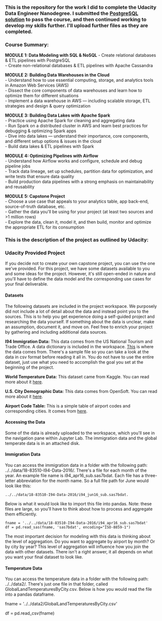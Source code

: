 ### This is the repository for the work I did to complete the Udacity Data Engineer Nanodegree. I submitted the [PostgreSQL solution](https://github.com/john-hills/Udacity-DENG-Capstone/blob/master/Capstone%20-%20PostgreSQL%20-%20Local.ipynb) to pass the course, and then continued working to develop my skills further. I'll upload further files as they are completed. 

### Course Summary:

__MODULE 1: Data Modeling with SQL & NoSQL__
    - Create relational databases & ETL pipelines with PostgreSQL  
    - Create non-relational databases & ETL pipelines with Apache Cassandra
    
  **MODULE 2: Building Data Warehouses in the Cloud**  
    - Understand how to use essential computing, storage, and analytics tools in Amazon Web Services (AWS)  
    - Dissect the core components of data warehouses and learn how to optimize them for different situations  
    - Implement a data warehouse in AWS — including scalable storage, ETL strategies and design & query optimization  
    
  **MODULE 3: Building Data Lakes with Apache Spark**  
    - Practice using Apache Spark for cleaning and aggregating data  
    - Run Spark on a distributed cluster in AWS and learn best practices for debugging & optimizing Spark apps  
    - Dive into data lakes — understand their importance, core components, and different setup options & issues in the cloud  
    - Build data lakes & ETL pipelines with Spark  

  **MODULE 4: Optimizing Pipelines with Airflow**  
    - Understand how Airflow works and configure, schedule and debug pipeline jobs  
    - Track data lineage, set up schedules, partition data for optimization, and write tests that ensure data quality  
    - Build production data pipelines with a strong emphasis on maintainability and reusability  

  **MODULE 5: Capstone Project**  
    - Choose a use case that appeals to your analytics table, app back-end, source-of-truth database, etc.  
    - Gather the data you'll be using for your project (at least two sources and >1 million rows)  
    - Explore the data, clean it, model it, and then build, monitor and optimize the appropriate ETL for its consumption  

### This is the description of the project as outlined by Udacity:

### Udacity Provided Project
If you decide not to create your own capstone project, you can use the one we've provided. For this project, we have some datasets available to you and some ideas for the project. However, it's still open-ended in nature and you'll have to define the data model and the corresponding use cases for your final deliverable.

#### Datasets
The following datasets are included in the project workspace. We purposely did not include a lot of detail about the data and instead point you to the sources. This is to help you get experience doing a self-guided project and researching the data yourself. If something about the data is unclear, make an assumption, document it, and move on. Feel free to enrich your project by gathering and including additional data sources.

**I94 Immigration Data:** This data comes from the US National Tourism and Trade Office. A data dictionary is included in the workspace. [This](https://travel.trade.gov/research/reports/i94/historical/2016.html) is where the data comes from. There's a sample file so you can take a look at the data in csv format before reading it all in. You do not have to use the entire dataset, just use what you need to accomplish the goal you set at the beginning of the project.

**World Temperature Data:** This dataset came from Kaggle. You can read more about it [here](https://www.kaggle.com/berkeleyearth/climate-change-earth-surface-temperature-data).

**U.S. City Demographic Data:** This data comes from OpenSoft. You can read more about it [here](https://public.opendatasoft.com/explore/dataset/us-cities-demographics/export/).

**Airport Code Table:** This is a simple table of airport codes and corresponding cities. It comes from [here](https://datahub.io/core/airport-codes#data).

#### Accessing the Data
Some of the data is already uploaded to the workspace, which you'll see in the navigation pane within Jupyter Lab. The immigration data and the global temperate data is in an attached disk.

#### Immigration Data
You can access the immigration data in a folder with the following path: ../../data/18-83510-I94-Data-2016/. There's a file for each month of the year. An example file name is i94_apr16_sub.sas7bdat. Each file has a three-letter abbreviation for the month name. So a full file path for June would look like this: 
    
    ../../data/18-83510-I94-Data-2016/i94_jun16_sub.sas7bdat. 

Below is what it would look like to import this file into pandas. Note: these files are large, so you'll have to think about how to process and aggregate them efficiently.

    fname = '../../data/18-83510-I94-Data-2016/i94_apr16_sub.sas7bdat'
    df = pd.read_sas(fname, 'sas7bdat', encoding="ISO-8859-1")

The most important decision for modeling with this data is thinking about the level of aggregation. Do you want to aggregate by airport by month? Or by city by year? This level of aggregation will influence how you join the data with other datasets. There isn't a right answer, it all depends on what you want your final dataset to look like.

#### Temperature Data

You can access the temperature data in a folder with the following path: ../../data2/. There's just one file in that folder, called GlobalLandTemperaturesByCity.csv. Below is how you would read the file into a pandas dataframe.

fname = '../../data2/GlobalLandTemperaturesByCity.csv'

df = pd.read_csv(fname)
